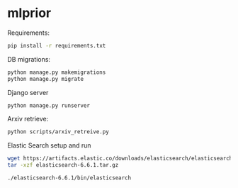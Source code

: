 # mlprior

Requirements:

```bash
pip install -r requirements.txt
```

DB migrations:

```bash
python manage.py makemigrations
python manage.py migrate
```

Django server

```bash
python manage.py runserver
```

Arxiv retrieve:

```bash
python scripts/arxiv_retreive.py
```


Elastic Search setup and run

```bash
wget https://artifacts.elastic.co/downloads/elasticsearch/elasticsearch-6.6.1.tar.gz
tar -xzf elasticsearch-6.6.1.tar.gz

./elasticsearch-6.6.1/bin/elasticsearch
```

